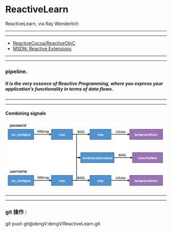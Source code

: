# ReactiveLearn
ReactiveLearn, via Ray Wenderlich

<hr>


<hr>

<ul>
<li>
<a href="https://github.com/ReactiveCocoa/ReactiveObjC">ReactiveCocoa/ReactiveObjC</a>
</li>

<li>
<a href="https://msdn.microsoft.com/library/hh242985.aspx">MSDN: Reactive Extensions</a>


</li>

</ul>
<hr>


<hr>

###  pipeline.
##### It is the very essence of Reactive Programming, where you express your application’s functionality in terms of data flows.

<hr>


<hr>

#### Combining signals

<img src="Images/CombinePipeline.png">


<hr>


<hr>




### git 操作 :
git push git@dengV:dengV/ReactiveLearn.git
